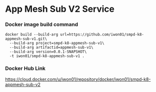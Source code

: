 # App Mesh Sub V2 Service

### Docker image build command
```
docker build --build-arg url=https://github.com/iwon01/smpd-k8-appmesh-sub-v1.git\
  --build-arg project=smpd-k8-appmesh-sub-v1\
  --build-arg artifactid=appmesh-sub-v1\
  --build-arg version=0.0.1-SNAPSHOT\
  -t iwon01/smpd-k8-appmesh-sub-v1 .
```

### Docker Hub Link
https://cloud.docker.com/u/iwon01/repository/docker/iwon01/smpd-k8-appmesh-sub-v2